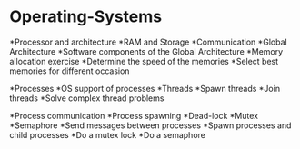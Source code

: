 # Operating-Systems

*Processor and architecture
*RAM and Storage
*Communication
*Global Architecture
*Software components of the Global Architecture
*Memory allocation exercise
*Determine the speed of the memories
*Select best memories for different occasion


*Processes
*OS support of processes
*Threads
*Spawn threads
*Join threads
*Solve complex thread problems


*Process communication
*Process spawning
*Dead-lock
*Mutex
*Semaphore
*Send messages between processes
*Spawn processes and child processes
*Do a mutex lock
*Do a semaphore
